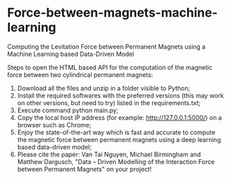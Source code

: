 # Force-between-magnets-machine-learning
Computing the Levitation Force between Permanent Magnets using a Machine Learning based Data-Driven Model

Steps to open the HTML based API for the computation of the magnetic force between two cylindrical permanent magnets:

1. Download all the files and unzip in a folder visible to Python;
2. Install the required softwares with the preferred versions (this may work on other versions, but need to try) listed in the requirements.txt;
3. Execute command python main.py;
4. Copy the local host IP address (for example: http://127.0.0.1:5000/) on a browser such as Chrome;
5. Enjoy the state-of-the-art way which is fast and accurate to compute the magnetic force between permanent magnets using a deep learning based data-driven model;
6. Please cite the paper: Van Tai Nguyen, Michael Birmingham and Matthew Dargusch, "Data – Driven Modelling of the Interaction Force between Permanent Magnets" on your project!
